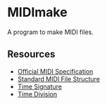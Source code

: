 # MIDImake

A program to make MIDI files.

## Resources

- [Official MIDI Specification](https://www.midi.org/specifications)
- [Standard MIDI File Structure](https://ccrma.stanford.edu/~craig/14q/midifile/MidiFileFormat.html)
- [Time Signature](http://midi.teragonaudio.com/tech/midifile/time.htm)
- [Time Division](https://www.recordingblogs.com/wiki/time-division-of-a-midi-file)
